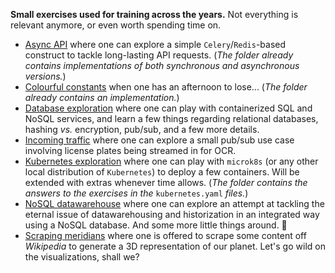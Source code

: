 **Small exercises used for training across the years.** Not everything is relevant
anymore, or even worth spending time on.

* [Async API](async-api) where one can explore a simple `Celery`/`Redis`-based
  construct to tackle long-lasting API requests. (_The folder already contains
  implementations of both synchronous and asynchronous versions._)
* [Colourful constants](colourful-constants) when one has an afternoon to lose...
  (_The folder already contains an implementation._)
* [Database exploration](database-exploration) where one can play with containerized
  SQL and NoSQL services, and learn a few things regarding relational databases,
  hashing _vs._ encryption, pub/sub, and a few more details.
* [Incoming traffic](incoming-traffic) where one can explore a small pub/sub use case
  involving license plates being streamed in for OCR.
* [Kubernetes exploration](kubernetes-exploration) where one can play with `microk8s`
  (or any other local distribution of `Kubernetes`) to deploy a few containers. Will be
  extended with extras whenever time allows. (_The folder contains the answers to the
  exercises in the_ `kubernetes.yaml` _files._)
* [NoSQL datawarehouse](nosql-datawarehouse) where one can explore an attempt at
  tackling the eternal issue of datawarehousing and historization in an integrated way
  using a NoSQL database. And some more little things around. :construction:
* [Scraping meridians](scraping-meridians) where one is offered to scrape some content
  off _Wikipedia_ to generate a 3D representation of our planet. Let's go wild on the
  visualizations, shall we?
